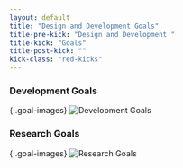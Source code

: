 ```yaml
---
layout: default
title: "Design and Development Goals"
title-pre-kick: "Design and Development "
title-kick: "Goals"
title-post-kick: ""
kick-class: "red-kicks"
---
```


### Development Goals

{:.goal-images}
![Development Goals](//static.getmonero.org/images/goals/development.jpg)

### Research Goals

{:.goal-images}
![Research Goals](//static.getmonero.org/images/goals/research.jpg)
